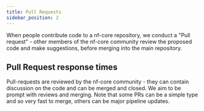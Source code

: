 ```yaml
---
title: Pull Requests
sidebar_position: 2
---
```


When people contribute code to a nf-core repository, we conduct a "Pull request" - other members of the nf-core community review the proposed code and make suggestions, before merging into the main repository.

<!-- TODO GitHub Pull Requests over time -->

## Pull Request response times

Pull-requests are reviewed by the nf-core community - they can contain discussion on the code and can be merged and closed. We aim to be prompt with reviews and merging. Note that some PRs can be a simple type and so very fast to merge, others can be major pipeline updates.

<!-- TODO GitHub Pull Request Response Time-->
